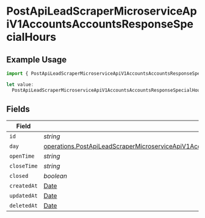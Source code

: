 # PostApiLeadScraperMicroserviceApiV1AccountsAccountsResponseSpecialHours

## Example Usage

```typescript
import { PostApiLeadScraperMicroserviceApiV1AccountsAccountsResponseSpecialHours } from "oppulence-backend-sdk/models/operations";

let value:
  PostApiLeadScraperMicroserviceApiV1AccountsAccountsResponseSpecialHours = {};
```

## Fields

| Field                                                                                                                                                                                                                              | Type                                                                                                                                                                                                                               | Required                                                                                                                                                                                                                           | Description                                                                                                                                                                                                                        |
| ---------------------------------------------------------------------------------------------------------------------------------------------------------------------------------------------------------------------------------- | ---------------------------------------------------------------------------------------------------------------------------------------------------------------------------------------------------------------------------------- | ---------------------------------------------------------------------------------------------------------------------------------------------------------------------------------------------------------------------------------- | ---------------------------------------------------------------------------------------------------------------------------------------------------------------------------------------------------------------------------------- |
| `id`                                                                                                                                                                                                                               | *string*                                                                                                                                                                                                                           | :heavy_minus_sign:                                                                                                                                                                                                                 | N/A                                                                                                                                                                                                                                |
| `day`                                                                                                                                                                                                                              | [operations.PostApiLeadScraperMicroserviceApiV1AccountsAccountsResponse200ApplicationJSONResponseBodyDay](../../models/operations/postapileadscrapermicroserviceapiv1accountsaccountsresponse200applicationjsonresponsebodyday.md) | :heavy_minus_sign:                                                                                                                                                                                                                 | N/A                                                                                                                                                                                                                                |
| `openTime`                                                                                                                                                                                                                         | *string*                                                                                                                                                                                                                           | :heavy_minus_sign:                                                                                                                                                                                                                 | N/A                                                                                                                                                                                                                                |
| `closeTime`                                                                                                                                                                                                                        | *string*                                                                                                                                                                                                                           | :heavy_minus_sign:                                                                                                                                                                                                                 | N/A                                                                                                                                                                                                                                |
| `closed`                                                                                                                                                                                                                           | *boolean*                                                                                                                                                                                                                          | :heavy_minus_sign:                                                                                                                                                                                                                 | N/A                                                                                                                                                                                                                                |
| `createdAt`                                                                                                                                                                                                                        | [Date](https://developer.mozilla.org/en-US/docs/Web/JavaScript/Reference/Global_Objects/Date)                                                                                                                                      | :heavy_minus_sign:                                                                                                                                                                                                                 | N/A                                                                                                                                                                                                                                |
| `updatedAt`                                                                                                                                                                                                                        | [Date](https://developer.mozilla.org/en-US/docs/Web/JavaScript/Reference/Global_Objects/Date)                                                                                                                                      | :heavy_minus_sign:                                                                                                                                                                                                                 | N/A                                                                                                                                                                                                                                |
| `deletedAt`                                                                                                                                                                                                                        | [Date](https://developer.mozilla.org/en-US/docs/Web/JavaScript/Reference/Global_Objects/Date)                                                                                                                                      | :heavy_minus_sign:                                                                                                                                                                                                                 | N/A                                                                                                                                                                                                                                |